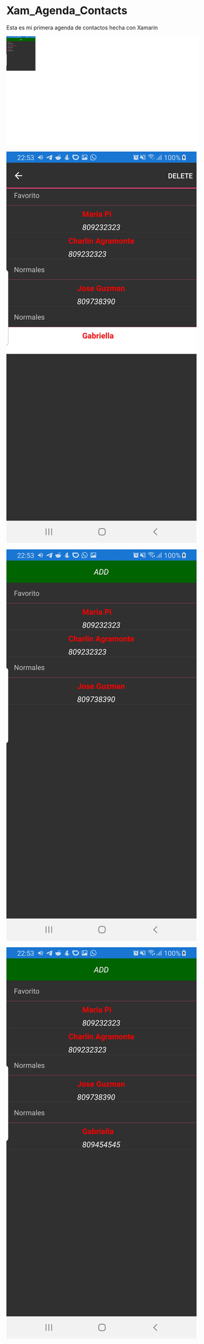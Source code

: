 # Xam_Agenda_Contacts
Esta es mi primera agenda de contactos hecha con Xamarin

![alt text](https://github.com/Steff10740/Xam_Agenda_Contacts/blob/main/addcontact.png)

![alt text](https://github.com/Steff10740/Xam_Agenda_Contacts/blob/main/Borrar.jpg)

![alt text](https://github.com/Steff10740/Xam_Agenda_Contacts/blob/main/Borrado_Hecho.jpg)

![alt text](https://github.com/Steff10740/Xam_Agenda_Contacts/blob/main/Contactos.jpg)


